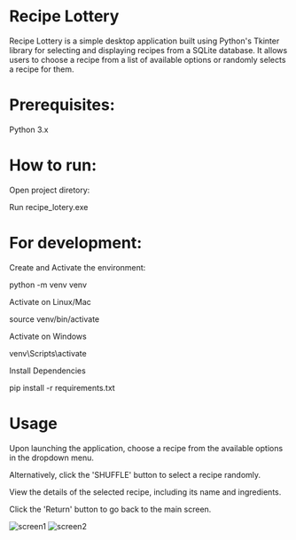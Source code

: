 # Recipe Lottery


Recipe Lottery is a simple desktop application built using Python's Tkinter library for selecting and displaying recipes from a SQLite database. It allows users to choose a recipe from a list of available options or randomly selects a recipe for them.

# Prerequisites:

Python 3.x

# How to run:

Open project diretory:

Run recipe_lotery.exe

# For development:

 Create and Activate the environment:


python -m venv venv   


 Activate on Linux/Mac


source venv/bin/activate 


  Activate on Windows


venv\Scripts\activate      



 Install Dependencies

pip install -r requirements.txt


# Usage

Upon launching the application, choose a recipe from the available options in the dropdown menu.

Alternatively, click the 'SHUFFLE' button to select a recipe randomly.

View the details of the selected recipe, including its name and ingredients.

Click the 'Return' button to go back to the main screen.

![screen1](https://github.com/luanalouza/fast_recipe_lottery_GUI_Python_App/assets/95712511/477592f5-b82d-4aa1-a1bc-468471f45b75)
![screen2](https://github.com/luanalouza/fast_recipe_lottery_GUI_Python_App/assets/95712511/55dafbb7-a813-4a8f-92ce-cdce2d48c61e)

